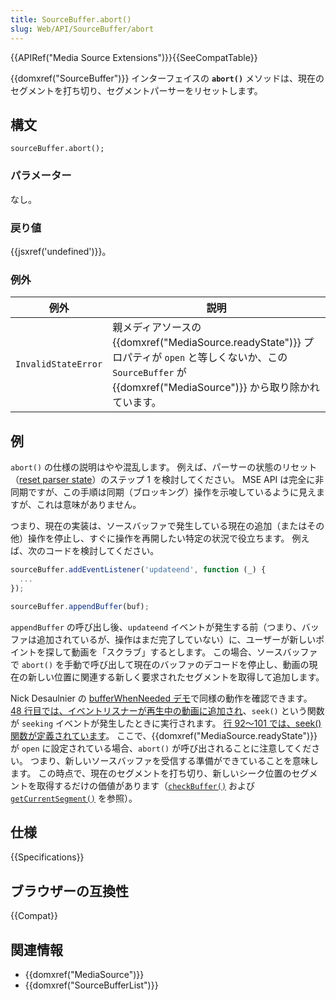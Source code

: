 ```yaml
---
title: SourceBuffer.abort()
slug: Web/API/SourceBuffer/abort
---
```


{{APIRef("Media Source Extensions")}}{{SeeCompatTable}}

{{domxref("SourceBuffer")}} インターフェイスの **`abort()`** メソッドは、現在のセグメントを打ち切り、セグメントパーサーをリセットします。

## 構文

```
sourceBuffer.abort();
```

### パラメーター

なし。

### 戻り値

{{jsxref('undefined')}}。

### 例外

| 例外                | 説明                                                                                                                                                                    |
| ------------------- | ----------------------------------------------------------------------------------------------------------------------------------------------------------------------- |
| `InvalidStateError` | 親メディアソースの {{domxref("MediaSource.readyState")}} プロパティが `open` と等しくないか、この `SourceBuffer` が {{domxref("MediaSource")}} から取り除かれています。 |

## 例

`abort()` の仕様の説明はやや混乱します。 例えば、パーサーの状態のリセット（[reset parser state](http://w3c.github.io/media-source/index.html#sourcebuffer-reset-parser-state)）のステップ 1 を検討してください。 MSE API は完全に非同期ですが、この手順は同期（ブロッキング）操作を示唆しているように見えますが、これは意味がありません。

つまり、現在の実装は、ソースバッファで発生している現在の追加（またはその他）操作を停止し、すぐに操作を再開したい特定の状況で役立ちます。 例えば、次のコードを検討してください。

```js
sourceBuffer.addEventListener('updateend', function (_) {
  ...
});

sourceBuffer.appendBuffer(buf);
```

`appendBuffer` の呼び出し後、`updateend` イベントが発生する前（つまり、バッファは追加されているが、操作はまだ完了していない）に、ユーザーが新しいポイントを探して動画を「スクラブ」するとします。 この場合、ソースバッファで `abort()` を手動で呼び出して現在のバッファのデコードを停止し、動画の現在の新しい位置に関連する新しく要求されたセグメントを取得して追加します。

Nick Desaulnier の [bufferWhenNeeded デモ](https://github.com/nickdesaulniers/netfix/blob/gh-pages/demo/bufferWhenNeeded.html)で同様の動作を確認できます。 [48 行目では、イベントリスナーが再生中の動画に追加され](https://github.com/nickdesaulniers/netfix/blob/gh-pages/demo/bufferWhenNeeded.html#L48)、`seek()` という関数が `seeking` イベントが発生したときに実行されます。 [行 92〜101 では、seek() 関数が定義されています](https://github.com/nickdesaulniers/netfix/blob/gh-pages/demo/bufferWhenNeeded.html#L92-L101)。 ここで、{{domxref("MediaSource.readyState")}} が `open` に設定されている場合、`abort()` が呼び出されることに注意してください。 つまり、新しいソースバッファを受信する準備ができていることを意味します。 この時点で、現在のセグメントを打ち切り、新しいシーク位置のセグメントを取得するだけの価値があります（[`checkBuffer()`](https://github.com/nickdesaulniers/netfix/blob/gh-pages/demo/bufferWhenNeeded.html#L78-L90) および [`getCurrentSegment()`](https://github.com/nickdesaulniers/netfix/blob/gh-pages/demo/bufferWhenNeeded.html#L103-L105) を参照）。

## 仕様

{{Specifications}}

## ブラウザーの互換性

{{Compat}}

## 関連情報

- {{domxref("MediaSource")}}
- {{domxref("SourceBufferList")}}
